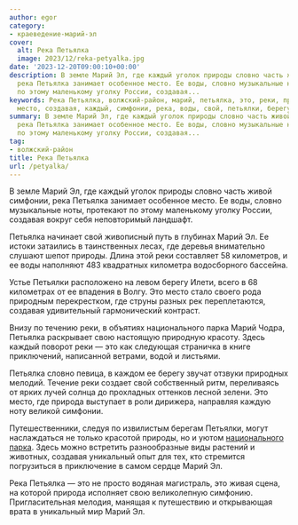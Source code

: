```yaml
---
author: egor
category:
- краеведение-марий-эл
cover:
  alt: Река Петьялка
  image: 2023/12/reka-petyalka.jpg
date: '2023-12-20T09:00:10+00:00'
description: В земле Марий Эл, где каждый уголок природы словно часть живой симфонии,
  река Петьялка занимает особенное место. Ее воды, словно музыкальные ноты, протекают
  по этому маленькому уголку России, создавая...
keywords: Река Петьялка, волжский-район, марий, петьялка, это, реки, природы, словно,
  место, создавая, каждый, симфонии, река, воды, свой, петьялки, берегу
summary: В земле Марий Эл, где каждый уголок природы словно часть живой симфонии,
  река Петьялка занимает особенное место. Ее воды, словно музыкальные ноты, протекают
  по этому маленькому уголку России, создавая...
tag:
- волжский-район
title: Река Петьялка
url: /petyalka/
---
```


В земле Марий Эл, где каждый уголок природы словно часть живой симфонии, река Петьялка занимает особенное место. Ее воды, словно музыкальные ноты, протекают по этому маленькому уголку России, создавая вокруг себя неповторимый ландшафт.

Петьялка начинает свой живописный путь в глубинах Марий Эл. Ее истоки затаились в таинственных лесах, где деревья внимательно слушают шепот природы. Длина этой реки составляет 58 километров, и ее воды наполняют 483 квадратных километра водосборного бассейна.

Устье Петьялки расположено на левом берегу Илети, всего в 68 километрах от ее впадения в Волгу. Это место стало своего рода природным перекрестком, где струны разных рек переплетаются, создавая удивительный гармонический контраст.

Внизу по течению реки, в объятиях национального парка Марий Чодра, Петьялка раскрывает свою настоящую природную красоту. Здесь каждый поворот реки — это как следующая страничка в книге приключений, написанной ветрами, водой и листьями.

Петьялка словно певица, в каждом ее берегу звучат отзвуки природных мелодий. Течение реки создает свой собственный ритм, переливаясь от ярких лучей солнца до прохладных оттенков лесной зелени. Это место, где природа выступает в роли дирижера, направляя каждую ноту великой симфонии.

Путешественники, следуя по извилистым берегам Петьялки, могут наслаждаться не только красотой природы, но и уютом [национального парка](/sosnovaya-roshha-joshkar-ola/). Здесь можно встретить разнообразные виды растений и животных, создавая уникальный опыт для тех, кто стремится погрузиться в приключение в самом сердце Марий Эл.

Река Петьялка — это не просто водяная магистраль, это живая сцена, на которой природа исполняет свою великолепную симфонию. Пригласительная мелодия, манящая к путешествию и открывающая врата в уникальный мир Марий Эл.